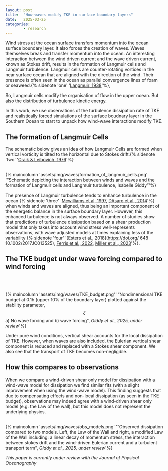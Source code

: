 ```yaml
---
layout: post
title:  "How waves modify TKE in surface boundary layers"
date:   2025-03-25 
categories: 
        - research
---
```


Wind stress at the ocean surface transfers momentum into the ocean surface boundary layer. It also forces the creation of waves. Waves themselves break and transfer momentum into the ocean. An interesting interaction between the wind driven current and the wave driven current, known as Stokes drift, results in the formation of Langmuir cells and Langmuir turbulence. Langmuir cells are counter-rotating vortices in the near surface ocean that are aligned with the direction of the wind. Their presence is often seen in the ocean as parallel convergence lines of foam or seaweed.{% sidenote 'one' '[Langmuir, 1938](http://www.doi.org/10.1126/science.87.2250.119)'%}, 

So, Langmuir cells modify the organisation of flow in the upper ocean. But also the distribution of turbulence kinetic energy. 

In this work, we use observations of the turbulence dissipation rate of TKE and realistically forced simulations of the surface boudnary layer in the Southern Ocean to start to unpack how wind-wave interactions modify TKE. 

## The formation of Langmuir Cells

The schematic below gives an idea of how Langmuir Cells are formed when vertical vorticity is tilted to the horizontal due to Stokes drift.{% sidenote 'two' '[Craik & Leibovich, 1976](http://www.doi.org/10.1017/S0022112076001420)'%} <br>
<br>

{% maincolumn 'assets/img/waves/formation_of_langmuir_cells.png' '“Schematic depicting the interaction between winds and waves and the formation of Langmuir cells and Langmuir turbulence, Isabelle Giddy”'%}

The presence of Langmuir turbulence tends to enhance turbulence in the ocean 
{% sidenote 'three' '[Mcwilliams et al, 1997](https://doi.org/10.1017/S0022112096004375), [DAsaro et al., 2014](https://doi.org/10.1002/2013GL058193)'%} when winds and waves are aligned, thus being an important component of the energetic balance in the surface boundary layer. However, this enhanced turbulence is not always observed. A number of studies show that predictions of turbulence dissipation based on a shear production model that only takes into account wind stress well-represents observations, with wave adjusted models at times explaining less of the variability {% sidenote 'four' '[Esters et al., 2018](https://doi.org/ 648
10.1002/2017JC013525), [Ferris et al., 2022](https://doi.org/10.1175/JPO-D-21-0015.1), [Miller et al., 2023](https://doi.org/10.1029/2022JC018901)'%}. 

## The TKE budget under wave forcing compared to wind forcing
<br><br>

{% maincolumn 'assets/img/waves/TKE_budget.png' '“Nondimensional TKE budget at 0.1h (upper 10% of the boundary layer) plotted against the stability parameter, $$\zeta$$ a) No wave forcing and b) wave forcing", *Giddy et al., 2025, under review*'%}

Under pure wind conditions, vertical shear accounts for the local dissipation of TKE. However, when waves are also included, the Eulerian vertical shear component is reduced and replaced with a Stokes shear component. We also see that the transport of TKE becomes non-negligible.

## How this compares to observations

When we compare a wind-driven shear only model for dissipation with a wind-wave model for dissipation we find similar fits (with a slight improvement when using the wind-wave model). This finding suggests that due to compensating effects and non-local dissipation (as seen in the TKE budget), observations may indeed agree with a wind-driven shear only model (e.g. the Law of the wall), but this model does not represent the underlying physics. <br><br>

{% maincolumn 'assets/img/waves/obs_models.png' '“Observed dissipation compared to two models. Left, the Law of the Wall and right, a modified Law of the Wall including: a linear decay of momentum stress, the interaction between stokes drift and the wind-driven Eulerian current and a turbulent transport term", *Giddy et al., 2025, under review*'%}


*This paper is currently under review with the Journal of Physical Oceanography*


<!-- 
Some edge cases and cautionary examples on using Markdown for writing content using this theme. In particular, list syntax can really knot things up. -->


<!-- 
### Mathjax improperly parsing greater and less than and ampersands inside blocks

The mathjax HTML ```<head>``` scripts have been modified to properly render block style mathjax expressions inside a ```$$ ... $$``` set of character pairs,
using the standard Kramdown parser. Some examples sent to me by Quxiaofeng are now parsing correctly, I believe.

This code:

```latex
$$
  D = \left(\begin{matrix}
  1 & -1 & & & & \\
  &    & \cdots &   & \\
  &    &        & 1 & -1
 \end{matrix}
 \right)
$$
```
yields this:

$$
D = \left(\begin{matrix}
  1 & -1 & & & & \\
  &    & \cdots &   & \\
  &    &        & 1 & -1
\end{matrix}
\right)
$$

Other examples from the [wikia Tex reference](http://latex.wikia.com/wiki/Matrix_environments):

$$
\begin{matrix}
\alpha& \beta^{*}\\
\gamma^{*}& \delta
\end{matrix}
$$


$$
\begin{bmatrix}
\alpha& \beta^{*}\\
\gamma^{*}& \delta
\end{bmatrix}
$$

$$
\begin{Bmatrix}
\alpha& \beta^{*}\\
\gamma^{*}& \delta
\end{Bmatrix}
$$

$$
\begin{vmatrix}
\alpha& \beta^{*}\\
\gamma^{*}& \delta
\end{vmatrix}
$$

$$
\begin{Vmatrix}
\alpha& \beta^{*}\\
\gamma^{*}& \delta
\end{Vmatrix}
$$

$$
\begin{Vmatrix}
\alpha& \beta^{*}\\
\gamma^{*}& \delta
\end{Vmatrix}
$$

However, a problem still exists for inline matrix notation, from an example [here](https://en.wikibooks.org/wiki/LaTeX/Mathematics#Matrices_in_running_text):

A matrix in text must be set smaller: $$ \bigl(\begin{smallmatrix}a & b \\ c & d\end{smallmatrix} \bigr) $$ to not increase leading in a portion of text. The way this inline matrix is written is: ```$$ \bigl(\begin{smallmatrix}a & b \\ c & d\end{smallmatrix} \bigr) $$```

## Edge Case 1 from Quxiaofeng:

### No blank lines between Markdown list items

The issue arises when sidenotes and marginnotes are put into list items.  As mentioned in the main documentation page, lists can be problematic not only for semantic clarity, but also because they can creating formatting issues. For example:

### Related algorithms

+ Split Bregman iteration {% sidenote 1 'Goldstein, T. and Osher, S. (2009). The split Bregman method for l1-regularized problems. SIAM J. Img. Sci., 2:323-343.' %}
+ Dykstra's alternating projection algorithm {% sidenote 2 'Dykstra, R. L. (1983). An algorithm for restricted least squares regression. J. Amer. Statist. Assoc., 78(384):837-842.' %}
+ Proximal point algorithm applied to the dual
+ Numerous applications in statistics and machine learning: lasso, gen. lasso, graphical lasso, (overlapping) group lasso, ...
+ Embraces distributed computing for big data {% sidenote 3 'Boyd, S., Parikh, N., Chu, E., Peleato, B., and Eckstein, J. (2011). Distributed optimization and statistical learning via the alternating direction method of multipliers. Found. Trends Mach. learn., 3(1):1-122.' %}

### Why this matters

Notice how the sidenotes display properly, but the fact that sidenotes have more display 'volume' than the list items themselves causes a horizontal mismatch between the sidenote item's number and its corresponding list item.

Please note that there must be *no blank lines between your list items*. This is due to a really strange thing about the Jekyll Markdown engine I have never noticed before. If you have a list, and you put a blank line between the items like this:

```
  + list item 1

  + list item 2
```

It will create an html tag structure like this:

```
<ul>
   <li>
      <p>list item 1</p>
  </li>
  <li>
      <p>list item 2</p>
   </li>
</ul>
```
Which *totally* goofs up the layout CSS.

However, if your Markdown is this:

```
    + list item 1
    + list item 2
```

It will create a tag structure like this:

```
<ul>
   <li>list item 1</li>
   <li>list item 2</li>
</ul>
```

Here is the same content as above, with a blank line separating the list items. Notice how the sidenotes get squashed into the main content area:


### Remarks on ADMM version 2 - **one blank line** between Markdown list items

Related algorithms

+ Split Bregman iteration {% sidenote 1 'Goldstein, T. and Osher, S. (2009). The split Bregman method for l1-regularized problems. SIAM J. Img. Sci., 2:323-343.' %}

+ Dykstra's alternating projection algorithm {% sidenote 2 'Dykstra, R. L. (1983). An algorithm for restricted least squares regression. J. Amer. Statist. Assoc., 78(384):837-842.' %}

+ Proximal point algorithm applied to the dual

+ Numerous applications in statistics and machine learning: lasso, gen. lasso, graphical lasso, (overlapping) group lasso, ...
<br>
<br>
<br>
<br>

### Liquid tag parsing strangeness

Example of the proper way to write an url inside a *Liquid* full-width image tag.

This code: ```{{ '{% fullwidth "assets/img/rhino.png" "Tuftes pet rhino (via <a href=\"//www.edwardtufte.com/tufte/\">Edward Tufte</a>)" ' }} %}```

produces the following image with a title. Notice that I have had to escape the double quotes in the HTML with a backslash. Also, the example above leaves out the single quote in 'Tufte's" because of the topsy-turvy way that you have to escape the escapes in code sections that are used for illustrative purposes in this text. Bottom line is that there are occasionally some odd interactions between the Markdown parser, custom *Liquid* tags and HTML.
{% fullwidth "assets/img/rhino.png" "Tufte's pet rhino (via <a href=\"//www.edwardtufte.com/tufte/\">Edward Tufte</a>)" %} --> 
